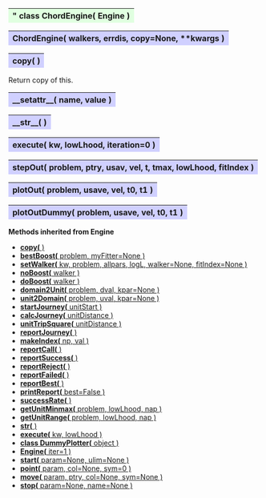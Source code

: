 ---
---


<a name="ChordEngine"></a>
<table><thead style="background-color:#E0FFE0; width:100%"><tr><th text-align=left>"
<strong>class ChordEngine(</strong> Engine )
</th></tr></thead></table>

<b></b>
<b></b>

<a name="ChordEngine"></a>
<table><thead style="background-color:#D0D0FF; width:100%"><tr><th text-align:left>
<strong>ChordEngine(</strong> walkers, errdis, copy=None, **kwargs ) 
</th></tr></thead></table>

<b></b>

<a name="copy"></a>
<table><thead style="background-color:#D0D0FF; width:100%"><tr><th text-align:left>
<strong>copy(</strong> )
</th></tr></thead></table>

Return copy of this. 

<a name="__setattr__"></a>
<table><thead style="background-color:#D0D0FF; width:100%"><tr><th text-align:left>
<strong>__setattr__(</strong> name, value )
</th></tr></thead></table>


<a name="__str__"></a>
<table><thead style="background-color:#D0D0FF; width:100%"><tr><th text-align:left>
<strong>__str__(</strong> )
</th></tr></thead></table>
<a name="execute"></a>
<table><thead style="background-color:#D0D0FF; width:100%"><tr><th text-align:left>
<strong>execute(</strong> kw, lowLhood, iteration=0 )
</th></tr></thead></table>

<b></b>
<b></b>

<a name="stepOut"></a>
<table><thead style="background-color:#D0D0FF; width:100%"><tr><th text-align:left>
<strong>stepOut(</strong> problem, ptry, usav, vel, t, tmax, lowLhood, fitIndex ) 
</th></tr></thead></table>


<a name="plotOut"></a>
<table><thead style="background-color:#D0D0FF; width:100%"><tr><th text-align:left>
<strong>plotOut(</strong> problem, usave, vel, t0, t1 ) 
</th></tr></thead></table>
<a name="plotOutDummy"></a>
<table><thead style="background-color:#D0D0FF; width:100%"><tr><th text-align:left>
<strong>plotOutDummy(</strong> problem, usave, vel, t0, t1 ) 
</th></tr></thead></table>

<thead style="background-color:#FFD0Do; width:100%"><tr><th text-align=left>
<strong>Methods inherited from Engine</strong></th></tr></thead>



* [<strong>copy(</strong> )](./Engine.md#copy)
* [<strong>bestBoost(</strong> problem, myFitter=None ) ](./Engine.md#bestBoost)
* [<strong>setWalker(</strong> kw, problem, allpars, logL, walker=None, fitIndex=None ) ](./Engine.md#setWalker)
* [<strong>noBoost(</strong> walker ) ](./Engine.md#noBoost)
* [<strong>doBoost(</strong> walker ) ](./Engine.md#doBoost)
* [<strong>domain2Unit(</strong> problem, dval, kpar=None ) ](./Engine.md#domain2Unit)
* [<strong>unit2Domain(</strong> problem, uval, kpar=None ) ](./Engine.md#unit2Domain)
* [<strong>startJourney(</strong> unitStart ) ](./Engine.md#startJourney)
* [<strong>calcJourney(</strong> unitDistance ) ](./Engine.md#calcJourney)
* [<strong>unitTripSquare(</strong> unitDistance ) ](./Engine.md#unitTripSquare)
* [<strong>reportJourney(</strong> ) ](./Engine.md#reportJourney)
* [<strong>makeIndex(</strong> np, val ) ](./Engine.md#makeIndex)
* [<strong>reportCall(</strong> )](./Engine.md#reportCall)
* [<strong>reportSuccess(</strong> )](./Engine.md#reportSuccess)
* [<strong>reportReject(</strong> )](./Engine.md#reportReject)
* [<strong>reportFailed(</strong> )](./Engine.md#reportFailed)
* [<strong>reportBest(</strong> )](./Engine.md#reportBest)
* [<strong>printReport(</strong> best=False ) ](./Engine.md#printReport)
* [<strong>successRate(</strong> ) ](./Engine.md#successRate)
* [<strong>getUnitMinmax(</strong> problem, lowLhood, nap ) ](./Engine.md#getUnitMinmax)
* [<strong>getUnitRange(</strong> problem, lowLhood, nap ) ](./Engine.md#getUnitRange)
* [<strong>__str__(</strong> ) ](./Engine.md#__str__)
* [<strong>execute(</strong> kw, lowLhood )](./Engine.md#execute)
* [<strong>class DummyPlotter(</strong> object ) ](./Engine.md#DummyPlotter)
* [<strong>Engine(</strong> iter=1 ) ](./Engine.md#Engine)
* [<strong>start(</strong> param=None, ulim=None )](./Engine.md#start)
* [<strong>point(</strong> param, col=None, sym=0 )](./Engine.md#point)
* [<strong>move(</strong> param, ptry, col=None, sym=None )](./Engine.md#move)
* [<strong>stop(</strong> param=None, name=None )](./Engine.md#stop)


